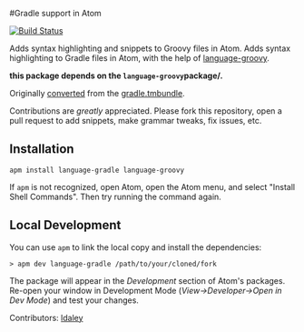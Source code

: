 #Gradle support in Atom

[![Build Status](https://travis-ci.org/Jakehp/language-groovy.svg?branch=master)](https://travis-ci.org/Jakehp/language-groovy)

Adds syntax highlighting and snippets to Groovy files in Atom.
Adds syntax highlighting to Gradle files in Atom, with the help of [language-groovy](https://atom.io/packages/language-groovy).

**this package depends on the `language-groovy`package/.**

Originally [converted](http://atom.io/docs/latest/converting-a-text-mate-bundle)
from the [gradle.tmbundle](https://github.com/gradle/gradle.tmbundle).

Contributions are *greatly* appreciated. Please fork this repository, open a pull request to add snippets, make grammar tweaks, fix issues, etc.

## Installation

```shell
apm install language-gradle language-groovy
```

If `apm` is not recognized, open Atom, open the Atom menu, and select "Install Shell Commands". Then try running the command again.

## Local Development

You can use `apm` to link the local copy and install the dependencies:

```shell
> apm dev language-gradle /path/to/your/cloned/fork
```

The package will appear in the *Development* section of Atom's packages. Re-open your window in Development Mode (*View->Developer->Open in Dev Mode*) and test your changes.

Contributors:
[ldaley](https://github.com/ldaley)
